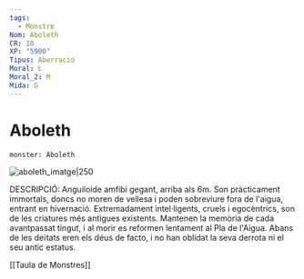 ```yaml
---
tags:
  - Monstre
Nom: Aboleth
CR: 10
XP: "5900"
Tipus: Aberració
Moral: L
Moral_2: M
Mida: G
---
```

# Aboleth

```statblock
monster: Aboleth
```

![aboleth_imatge|250](https://static.wikia.nocookie.net/forgottenrealms/images/5/58/Monster_Manual_5e_-_Aboleth_-p13.jpg/revision/latest?cb=20200313153917)

DESCRIPCIÓ: 
Anguiloide amfibi gegant, arriba als 6m. Son pràcticament immortals, doncs no moren de vellesa i poden sobreviure fora de l'aigua, entrant en hivernació. Extremadament intel·ligents, cruels i egocèntrics, son de les criatures més antigues existents. Mantenen la memòria de cada avantpassat tingut, i al morir es reformen lentament al Pla de l'Aigua. Abans de les deïtats eren els déus de facto, i no han oblidat la seva derrota ni el seu antic estatus.


[[Taula de Monstres]]

